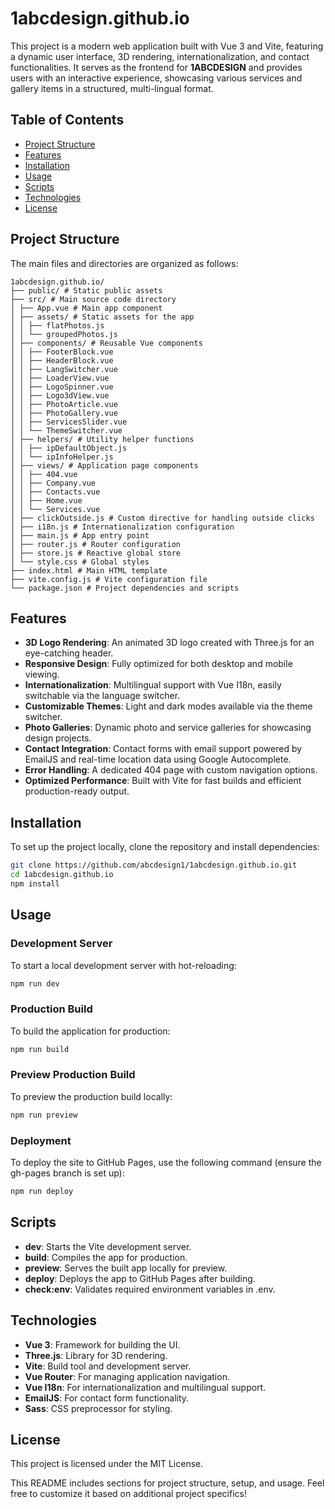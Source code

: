 # 1abcdesign.github.io

This project is a modern web application built with Vue 3 and Vite, featuring a dynamic user interface, 3D rendering, internationalization, and contact functionalities. It serves as the frontend for **1ABCDESIGN** and provides users with an interactive experience, showcasing various services and gallery items in a structured, multi-lingual format.

## Table of Contents

- [Project Structure](#project-structure)
- [Features](#features)
- [Installation](#installation)
- [Usage](#usage)
- [Scripts](#scripts)
- [Technologies](#technologies)
- [License](#license)

## Project Structure

The main files and directories are organized as follows:
```arduino
1abcdesign.github.io/
├── public/ # Static public assets
├── src/ # Main source code directory
│ ├── App.vue # Main app component
│ ├── assets/ # Static assets for the app
│ │ ├── flatPhotos.js
│ │ └── groupedPhotos.js
│ ├── components/ # Reusable Vue components
│ │ ├── FooterBlock.vue
│ │ ├── HeaderBlock.vue
│ │ ├── LangSwitcher.vue
│ │ ├── LoaderView.vue
│ │ ├── LogoSpinner.vue
│ │ ├── Logo3dView.vue
│ │ ├── PhotoArticle.vue
│ │ ├── PhotoGallery.vue
│ │ ├── ServicesSlider.vue
│ │ └── ThemeSwitcher.vue
│ ├── helpers/ # Utility helper functions
│ │ ├── ipDefaultObject.js
│ │ └── ipInfoHelper.js
│ ├── views/ # Application page components
│ │ ├── 404.vue
│ │ ├── Company.vue
│ │ ├── Contacts.vue
│ │ ├── Home.vue
│ │ └── Services.vue
│ ├── clickOutside.js # Custom directive for handling outside clicks
│ ├── i18n.js # Internationalization configuration
│ ├── main.js # App entry point
│ ├── router.js # Router configuration
│ ├── store.js # Reactive global store
│ └── style.css # Global styles
├── index.html # Main HTML template
├── vite.config.js # Vite configuration file
└── package.json # Project dependencies and scripts
```

## Features

- **3D Logo Rendering**: An animated 3D logo created with Three.js for an eye-catching header.
- **Responsive Design**: Fully optimized for both desktop and mobile viewing.
- **Internationalization**: Multilingual support with Vue I18n, easily switchable via the language switcher.
- **Customizable Themes**: Light and dark modes available via the theme switcher.
- **Photo Galleries**: Dynamic photo and service galleries for showcasing design projects.
- **Contact Integration**: Contact forms with email support powered by EmailJS and real-time location data using Google Autocomplete.
- **Error Handling**: A dedicated 404 page with custom navigation options.
- **Optimized Performance**: Built with Vite for fast builds and efficient production-ready output.

## Installation

To set up the project locally, clone the repository and install dependencies:

```bash
git clone https://github.com/abcdesign1/1abcdesign.github.io.git
cd 1abcdesign.github.io
npm install
```

## Usage

### Development Server

To start a local development server with hot-reloading:

```bash
npm run dev
```

### Production Build

To build the application for production:

```bash
npm run build
```

### Preview Production Build

To preview the production build locally:

```bash
npm run preview
```

### Deployment

To deploy the site to GitHub Pages, use the following command (ensure the gh-pages branch is set up):

```bash
npm run deploy
```

## Scripts

- **dev**: Starts the Vite development server.
- **build**: Compiles the app for production.
- **preview**: Serves the built app locally for preview.
- **deploy**: Deploys the app to GitHub Pages after building.
- **check:env**: Validates required environment variables in .env.

## Technologies

- **Vue 3**: Framework for building the UI.
- **Three.js**: Library for 3D rendering.
- **Vite**: Build tool and development server.
- **Vue Router**: For managing application navigation.
- **Vue I18n**: For internationalization and multilingual support.
- **EmailJS**: For contact form functionality.
- **Sass**: CSS preprocessor for styling.

## License

This project is licensed under the MIT License.

This README includes sections for project structure, setup, and usage. Feel free to customize it based on additional project specifics!

